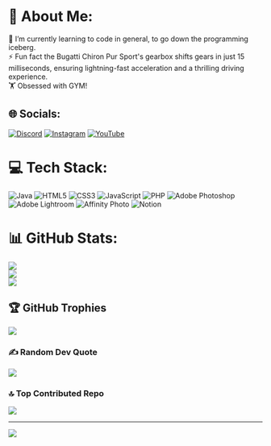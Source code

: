 # 💫 About Me:
🌱 I’m currently learning to code in general, to go down the programming iceberg.<br>⚡ Fun fact the Bugatti Chiron Pur Sport's gearbox shifts gears in just 15 milliseconds, ensuring lightning-fast acceleration and a thrilling driving experience.<br>🏋️ Obsessed with GYM!


## 🌐 Socials:
[![Discord](https://img.shields.io/badge/Discord-%237289DA.svg?logo=discord&logoColor=white)](https://discord.gg/812967270191202336) [![Instagram](https://img.shields.io/badge/Instagram-%23E4405F.svg?logo=Instagram&logoColor=white)](https://instagram.com/Ömer.adn) [![YouTube](https://img.shields.io/badge/YouTube-%23FF0000.svg?logo=YouTube&logoColor=white)](https://youtube.com/@UCt9F0Araev12nOtqrUveT5g) 

# 💻 Tech Stack:
![Java](https://img.shields.io/badge/java-%23ED8B00.svg?style=for-the-badge&logo=openjdk&logoColor=white) ![HTML5](https://img.shields.io/badge/html5-%23E34F26.svg?style=for-the-badge&logo=html5&logoColor=white) ![CSS3](https://img.shields.io/badge/css3-%231572B6.svg?style=for-the-badge&logo=css3&logoColor=white) ![JavaScript](https://img.shields.io/badge/javascript-%23323330.svg?style=for-the-badge&logo=javascript&logoColor=%23F7DF1E) ![PHP](https://img.shields.io/badge/php-%23777BB4.svg?style=for-the-badge&logo=php&logoColor=white) ![Adobe Photoshop](https://img.shields.io/badge/adobe%20photoshop-%2331A8FF.svg?style=for-the-badge&logo=adobe%20photoshop&logoColor=white) ![Adobe Lightroom](https://img.shields.io/badge/Adobe%20Lightroom-31A8FF.svg?style=for-the-badge&logo=Adobe%20Lightroom&logoColor=white) ![Affinity Photo](https://img.shields.io/badge/affinity%20photo-%237E4DD2.svg?style=for-the-badge&logo=affinity-photo&logoColor=white) ![Notion](https://img.shields.io/badge/Notion-%23000000.svg?style=for-the-badge&logo=notion&logoColor=white)
# 📊 GitHub Stats:
![](https://github-readme-stats.vercel.app/api?username=ByteApollo&theme=radical&hide_border=false&include_all_commits=false&count_private=false)<br/>
![](https://github-readme-streak-stats.herokuapp.com/?user=ByteApollo&theme=radical&hide_border=false)<br/>
![](https://github-readme-stats.vercel.app/api/top-langs/?username=ByteApollo&theme=radical&hide_border=false&include_all_commits=false&count_private=false&layout=compact)

## 🏆 GitHub Trophies
![](https://github-profile-trophy.vercel.app/?username=ByteApollo&theme=discord&no-frame=true&no-bg=true&margin-w=4)

### ✍️ Random Dev Quote
![](https://quotes-github-readme.vercel.app/api?type=horizontal&theme=radical)

### 🔝 Top Contributed Repo
![](https://github-contributor-stats.vercel.app/api?username=ByteApollo&limit=5&theme=dark&combine_all_yearly_contributions=true)

---
[![](https://visitcount.itsvg.in/api?id=ByteApollo&icon=0&color=12)](https://visitcount.itsvg.in)

<!-- Proudly created with GPRM ( https://gprm.itsvg.in ) -->
